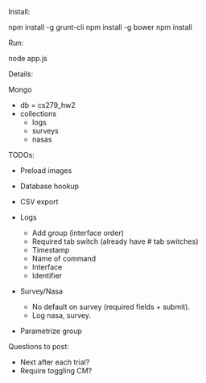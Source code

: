 Install:

npm install -g grunt-cli
npm install -g bower
npm install

Run:

node app.js

Details:

Mongo
 - db = cs279_hw2
 - collections
   - logs
   - surveys
   - nasas

TODOs:

- Preload images
+ Database hookup
- CSV export

+ Logs
  + Add group (interface order)
  + Required tab switch (already have # tab switches)
  + Timestamp
  + Name of command
  + Interface
  + Identifier

+ Survey/Nasa
  + No default on survey (required fields + submit).
  + Log nasa, survey.

+ Parametrize group

Questions to post:
+ Next after each trial?
+ Require toggling CM?